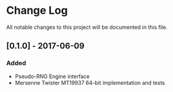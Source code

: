 # Change Log

All notable changes to this project will be documented in this file.

## [0.1.0] - 2017-06-09
### Added
- Pseudo-RNG Engine interface
- Mersenne Twister MT19937 64-bit implementation and tests
